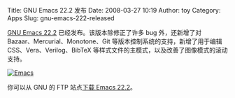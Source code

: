 Title: GNU Emacs 22.2 发布
Date: 2008-03-27 10:19
Author: toy
Category: Apps
Slug: gnu-emacs-222-released

[GNU Emacs
22.2](http://lists.gnu.org/archive/html/info-gnu-emacs/2008-03/msg00000.html)
已经发布。该版本除修正了许多 bug 外，还新增了对
Bazaar、Mercurial、Monotone、Git 等版本控制系统的支持，新增了用于编辑
CSS、Vera、Verilog、BibTeX
等样式文件的主模式，以及改善了图像模式的滚动支持。

[![Emacs](http://i.linuxtoy.org/i/2008/03/emacs-thumb.png)](http://i.linuxtoy.org/i/2008/03/emacs.png)

你可以从 GNU 的 FTP 站点[下载 Emacs
22.2](ftp://ftp.gnu.org/gnu/emacs/)。
